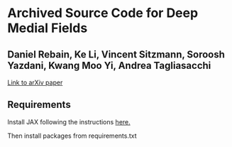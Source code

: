 # Archived Source Code for Deep Medial Fields

## Daniel Rebain, Ke Li, Vincent Sitzmann, Soroosh Yazdani, Kwang Moo Yi, Andrea Tagliasacchi

[Link to arXiv paper](https://arxiv.org/abs/2106.03804)

## Requirements

Install JAX following the instructions [here.](https://github.com/google/jax#installation)

Then install packages from requirements.txt
